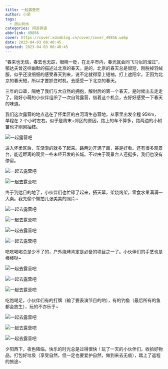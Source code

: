```yaml
---
title: 一起露营吧
author: 小呆
tags:
  - 游山玩水
categories: 闲言碎语
abbrlink: 49856
cover: https://cover.xdxmblog.cn/cover/cover_49856.webp
date: 2023-04-03 08:40:45
updated: 2023-04-03 08:40:45
---
```


“春来也无信，春去也无踪，眼睛一眨，在北平市内，春光就会同飞马似的溜过”，郁达夫曾这样幽默的描述过北京的春天。是的，北京的春天总是很短，刚脱掉羽绒服，似乎还没细细的感受春天到来，说不定就得穿上短袖，打上遮阳伞。正因为北京的春天短，所以才要抓住时机，去感受一下北京的春天。

三年的口罩，隔绝了我们与大自然的拥抱，解封后的第一个春天，是时候出去走走了。刚好小萌的小伙伴组织了一次自驾露营，借着这个机会，去好好感受一下春天的味道。

<!--more-->

我们这次露营的地点选在了怀柔区的白河湾生态营地，从家里出发全程 95Km，单程在 2 个小时左右。似乎是周末+郊区的原因，路上的车不算多，路两边的小树苗也才刚刚抽枝。

![一起露营吧](//img.xdxmblog.cn/images/image_20230403085753.jpg)

进入怀柔区后，车渐渐的就多了起来。路两边开满了画，甚是好看。还有很多观景台，能近距离的观赏一些未经开发的长城。不过由于观景台人还挺多，我们也没有停留。

![一起去露营吧](//img.xdxmblog.cn/images/image_20230403091215.jpg)

![一起去露营吧](//img.xdxmblog.cn/images/image_20230403090002.jpg)

终于到达目的地了，小伙伴们也忙碌了起来，搭天幕，架烧烤架，零食水果满满一大桌。我先偷个懒拍几张美美的照片~

![一起去露营吧](//img.xdxmblog.cn/images/image_20230403091643.jpg)

![一起去露营吧](//img.xdxmblog.cn/images/image_20230403092628.jpg)

![一起去露营吧](//img.xdxmblog.cn/images/image_20230403092634.jpg)

![一起去露营吧](//img.xdxmblog.cn/images/image_20230403092651.jpg)

吃吃喝喝总是少不了的，户外烧烤肯定是必备的项目之一了。小伙伴们的手艺也是棒棒哒~

![一起去露营吧](//img.xdxmblog.cn/images/image_20230403092126.jpg)

![一起去露营吧](//img.xdxmblog.cn/images/image_20230403092107.jpg)

![一起去露营吧](//img.xdxmblog.cn/images/image_20230403092646.jpg)

吃饱喝足，小伙伴们有的打牌（输了要表演节目的哟），有的钓鱼（最后所有的鱼都会放生），玩的不亦乐乎~

![一起去露营吧](//img.xdxmblog.cn/images/image_20230403092056.jpg)

![一起去露营吧](//img.xdxmblog.cn/images/image_20230403092225.jpg)

![一起去露营吧](//img.xdxmblog.cn/images/image_20230403092205.jpg)

夕阳西下，夜色降临，快乐的时光总是过得很快！玩了一天的小伙伴们，收拾好物品，打包好垃圾（享受自然，但一定也要爱护自然，做到来去无痕），踏上了返程的旅途~
